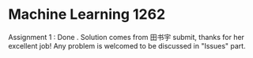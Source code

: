 # Machine Learning 1262

Assignment 1 : Done . Solution comes from 田书宇 submit, thanks for her excellent job! Any problem is welcomed to be discussed in "Issues" part.